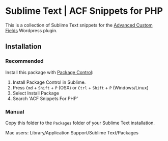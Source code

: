 # Sublime Text | ACF Snippets for PHP

This is a collection of Sublime Text snippets for the
[Advanced Custom Fields](http://www.advancedcustomfields.com/) Wordpress plugin.

## Installation

### Recommended

Install this package with [Package Control](https://sublime.wbond.net/):

1. Install Package Control in Sublime.
2. Press `Cmd` + `Shift` + `P` (OSX) or `Ctrl` + `Shift` + `P` (Windows/Linux)
3. Select Install Package
4. Search 'ACF Snippets For PHP'

### Manual

Copy this folder to the `Packages` folder of your Sublime Text installation.

Mac users: Library/Application Support/Sublime Text/Packages
